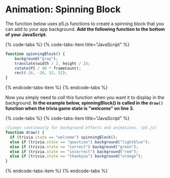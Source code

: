 # Animation: Spinning Block

The function below uses p5.js functions to create a spinning block that you can add to your app background. **Add the following function to the bottom of your JavaScript.**

{% code-tabs %}
{% code-tabs-item title="JavaScript" %}
```javascript
function spinningBlock() { 
    background("gray"); 
    translate(width / 2, height / 2); 
    rotate(PI / 90 * frameCount); 
    rect(-26, -26, 52, 52); 
}
```
{% endcode-tabs-item %}
{% endcode-tabs %}

Now you simply need to _call_ this function when you want it to display in the background. **In the example below, spinningBlock\(\) is called in the `draw()` function when the trivia game state is "welcome" on line 3.**

{% code-tabs %}
{% code-tabs-item title="JavaScript" %}
```javascript
//Loops continously for background effects and animations. (p5.js)
function draw() {
  if (trivia.state == "welcome") spinningBlock();
  else if (trivia.state == "question") background("lightblue");
  else if (trivia.state == "correct") background("green");
  else if (trivia.state == "incorrect") background("red");
  else if (trivia.state == "thankyou") background("orange");
}
```
{% endcode-tabs-item %}
{% endcode-tabs %}

